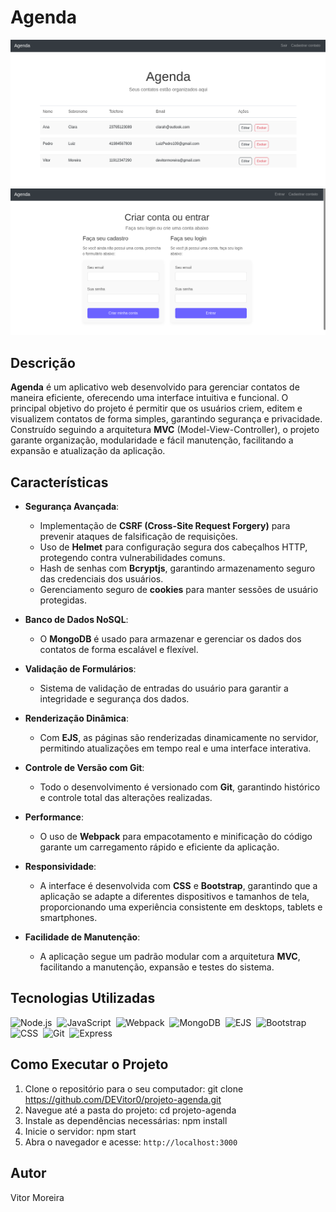 # Agenda

<img src="frontend/images/Tela-inicial.png" alt="Tela inicial do projeto" width="600"/>
<img src="frontend/images/login.png" alt="Tela de Login" width="600"/>

## Descrição

**Agenda** é um aplicativo web desenvolvido para gerenciar contatos de maneira eficiente, oferecendo uma interface intuitiva e funcional. O principal objetivo do projeto é permitir que os usuários criem, editem e visualizem contatos de forma simples, garantindo segurança e privacidade. Construído seguindo a arquitetura **MVC** (Model-View-Controller), o projeto garante organização, modularidade e fácil manutenção, facilitando a expansão e atualização da aplicação.

## Características

- **Segurança Avançada**:

  - Implementação de **CSRF (Cross-Site Request Forgery)** para prevenir ataques de falsificação de requisições.
  - Uso de **Helmet** para configuração segura dos cabeçalhos HTTP, protegendo contra vulnerabilidades comuns.
  - Hash de senhas com **Bcryptjs**, garantindo armazenamento seguro das credenciais dos usuários.
  - Gerenciamento seguro de **cookies** para manter sessões de usuário protegidas.

- **Banco de Dados NoSQL**:

  - O **MongoDB** é usado para armazenar e gerenciar os dados dos contatos de forma escalável e flexível.

- **Validação de Formulários**:

  - Sistema de validação de entradas do usuário para garantir a integridade e segurança dos dados.

- **Renderização Dinâmica**:

  - Com **EJS**, as páginas são renderizadas dinamicamente no servidor, permitindo atualizações em tempo real e uma interface interativa.

- **Controle de Versão com Git**:

  - Todo o desenvolvimento é versionado com **Git**, garantindo histórico e controle total das alterações realizadas.

- **Performance**:

  - O uso de **Webpack** para empacotamento e minificação do código garante um carregamento rápido e eficiente da aplicação.

- **Responsividade**:

  - A interface é desenvolvida com **CSS** e **Bootstrap**, garantindo que a aplicação se adapte a diferentes dispositivos e tamanhos de tela, proporcionando uma experiência consistente em desktops, tablets e smartphones.

- **Facilidade de Manutenção**:
  - A aplicação segue um padrão modular com a arquitetura **MVC**, facilitando a manutenção, expansão e testes do sistema.

## Tecnologias Utilizadas

![Node.js](https://img.shields.io/badge/Node.js-43853D?style=for-the-badge&logo=node.js&logoColor=white)&nbsp;
![JavaScript](https://img.shields.io/badge/JavaScript-F7DF1E?style=for-the-badge&logo=javascript&logoColor=black)&nbsp;
![Webpack](https://img.shields.io/badge/Webpack-8DD6F9?style=for-the-badge&logo=webpack&logoColor=black)&nbsp;
![MongoDB](https://img.shields.io/badge/MongoDB-47A248?style=for-the-badge&logo=mongodb&logoColor=white)&nbsp;
![EJS](https://img.shields.io/badge/EJS-8BC34A?style=for-the-badge&logo=ejs&logoColor=white)&nbsp;
![Bootstrap](https://img.shields.io/badge/Bootstrap-563D7C?style=for-the-badge&logo=bootstrap&logoColor=white)&nbsp;
![CSS](https://img.shields.io/badge/CSS3-1572B6?style=for-the-badge&logo=css3&logoColor=white)&nbsp;
![Git](https://img.shields.io/badge/Git-F05032?style=for-the-badge&logo=git&logoColor=white)&nbsp;
![Express](https://img.shields.io/badge/Express-404D59?style=for-the-badge&logo=express&logoColor=white)&nbsp;

## Como Executar o Projeto

1. Clone o repositório para o seu computador: git clone https://github.com/DEVitor0/projeto-agenda.git
2. Navegue até a pasta do projeto: cd projeto-agenda
3. Instale as dependências necessárias: npm install
4. Inicie o servidor: npm start
5. Abra o navegador e acesse: `http://localhost:3000`

## Autor

Vitor Moreira
